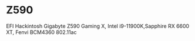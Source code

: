 # Z590
EFI Hackintosh Gigabyte Z590 Gaming X, Intel i9-11900K,Sapphire RX 6600 XT, Fenvi BCM4360 802.11ac
